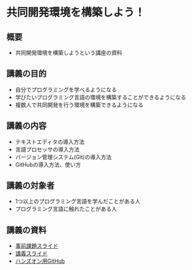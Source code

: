 # 共同開発環境を構築しよう！
## 概要
- 共同開発環境を構築しようという講座の資料

## 講義の目的
- 自分でプログラミングを学べるようになる
- 学びたいプログラミング言語の環境を構築することができるようになる
- 複数人で共同開発を行う環境を構築できるようになる

## 講義の内容
- テキストエディタの導入方法
- 言語プロセッサの導入方法
- バージョン管理システム(Git)の導入方法
- GitHubの導入方法、使い方

## 講義の対象者
- 1つ以上のプログラミング言語を学んだことがある人
- プログラミング言語に触れたことがある人

## 講義の資料
- [事前課題スライド](https://docs.google.com/presentation/d/1u-R5fHSZqpYPgAYNZe-u7vsfAjGgs0894JbdBXE4OtM/edit?usp=sharing)
- [講義スライド](https://docs.google.com/presentation/d/1kjnTv0-bfuDVGbsF1iJlLgdbs4CAkFFmbFzFwn0Fooc/edit?usp=sharing)
- [ハンズオン用GitHub](https://github.com/sotarokashiuchi/JointDevelopmentEnviromentLesson-BasedCode)
